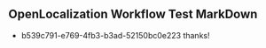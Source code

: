 ## OpenLocalization Workflow Test MarkDown
* b539c791-e769-4fb3-b3ad-52150bc0e223 thanks!

<!--HONumber=Sep16_HO1-->


